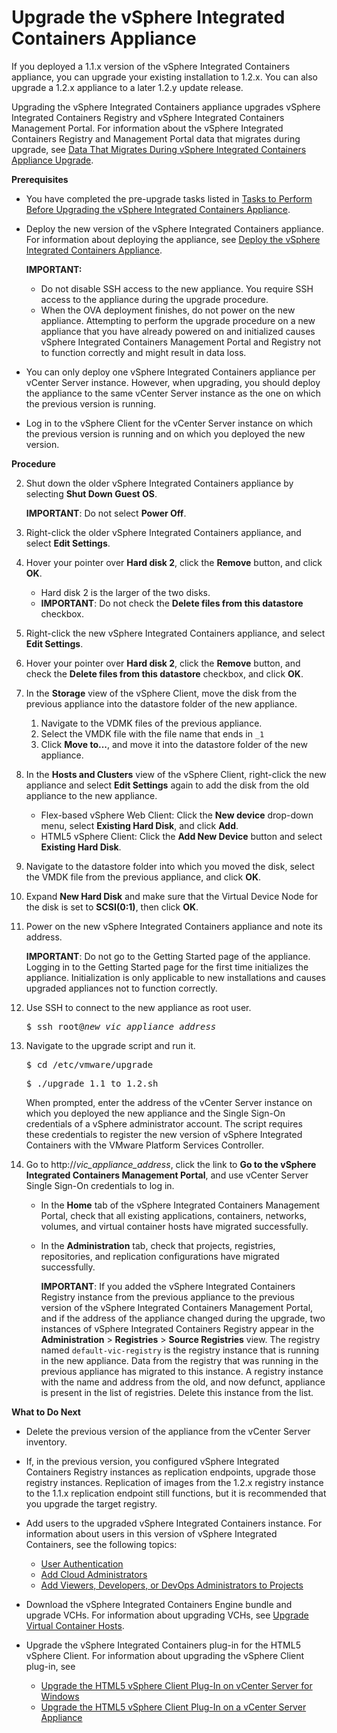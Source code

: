 # Upgrade the vSphere Integrated Containers Appliance

If you deployed a 1.1.x version of the vSphere Integrated Containers appliance, you can upgrade your existing installation to 1.2.x. You can also upgrade a 1.2.x appliance to a later 1.2.y update release.

Upgrading the vSphere Integrated Containers appliance upgrades vSphere Integrated Containers Registry and vSphere Integrated Containers Management Portal. For information about the vSphere Integrated Containers Registry and Management Portal data that migrates during upgrade, see [Data That Migrates During vSphere Integrated Containers Appliance Upgrade](upgrade_data.md).

**Prerequisites**

- You have completed the pre-upgrade tasks listed in [Tasks to Perform Before Upgrading the vSphere Integrated Containers Appliance](pre_upgrade_tasks.md).
- Deploy the new version of the vSphere Integrated Containers appliance. For information about deploying the appliance, see [Deploy the vSphere Integrated Containers Appliance](deploy_vic_appliance.md).

    **IMPORTANT:**
    - Do not disable SSH access to the new appliance. You require SSH access to the appliance during the upgrade procedure.
    -  When the OVA deployment finishes, do not power on the new appliance. Attempting to perform the upgrade procedure on a new appliance that you have already powered on and initialized causes vSphere Integrated Containers Management Portal and Registry not to function correctly and might result in data loss. 

- You can only deploy one vSphere Integrated Containers appliance per vCenter Server instance. However, when upgrading, you should deploy the appliance to the same vCenter Server instance as the one on which the previous version is running.
- Log in to the vSphere Client for the vCenter Server instance on which the previous version is running and on which you deployed the new version.

**Procedure**

2. Shut down the older vSphere Integrated Containers appliance by selecting **Shut Down Guest OS**.

     **IMPORTANT**: Do not select **Power Off**.
4. Right-click the older vSphere Integrated Containers appliance, and select **Edit Settings**.
5. Hover your pointer over **Hard disk 2**, click the **Remove** button, and click **OK**.

     - Hard disk 2 is the larger of the two disks.
     - **IMPORTANT**: Do not check the **Delete files from this datastore** checkbox.

5. Right-click the new vSphere Integrated Containers appliance, and select **Edit Settings**.
5. Hover your pointer over **Hard disk 2**, click the **Remove** button, and check the **Delete files from this datastore** checkbox, and click **OK**.
6. In the **Storage** view of the vSphere Client, move the disk from the previous appliance into the datastore folder of the new appliance.

     1. Navigate to the VDMK files of the previous appliance.
     2. Select the VMDK file with the file name that ends in `_1`
     3. Click **Move to...**, and move it into the datastore folder of the new appliance.
5. In the **Hosts and Clusters** view of the vSphere Client, right-click the new appliance and select **Edit Settings** again to add the disk from the old appliance to the new appliance. 

   - Flex-based vSphere Web Client: Click the **New device** drop-down menu, select **Existing Hard Disk**, and click **Add**.
   - HTML5 vSphere Client: Click the **Add New Device** button and select **Existing Hard Disk**. 
6. Navigate to the datastore folder into which you moved the disk, select the VMDK file from the previous appliance, and click **OK**.
7. Expand **New Hard Disk** and make sure that the Virtual Device Node for the disk is set to **SCSI(0:1)**, then click **OK**.
9. Power on the new vSphere Integrated Containers appliance and note its address.

    **IMPORTANT**: Do not go to the Getting Started page of the appliance. Logging in to the Getting Started page for the first time initializes the appliance. Initialization is only applicable to new installations and causes upgraded appliances not to function correctly. 
10. Use SSH to connect to the new appliance as root user.

    <pre>$ ssh root@<i>new_vic_appliance_address</i></pre>

11. Navigate to the upgrade script and run it. 

    <pre>$ cd /etc/vmware/upgrade</pre>
    <pre>$ ./upgrade_1.1_to_1.2.sh</i></pre>

     When prompted, enter the address of the vCenter Server instance on which you deployed the new appliance and the Single Sign-On credentials of a vSphere administrator account. The script requires these credentials to register the new version of vSphere Integrated Containers with the VMware Platform Services Controller.

11. Go to http://<i>vic_appliance_address</i>, click the link to **Go to the vSphere Integrated Containers Management Portal**, and use vCenter Server Single Sign-On credentials to log in.

     - In the **Home** tab of the vSphere Integrated Containers Management Portal, check that all existing applications, containers, networks, volumes, and virtual container hosts have migrated successfully.
     - In the **Administration** tab, check that projects, registries, repositories, and replication configurations have migrated successfully.
        
        **IMPORTANT**: If you added the vSphere Integrated Containers Registry instance from the previous appliance to the previous version of the vSphere Integrated Containers Management Portal,  and if the address of the appliance changed during the upgrade, two instances of vSphere Integrated Containers Registry appear in the **Administration** > **Registries** > **Source Registries** view. The registry named `default-vic-registry` is the registry instance that is running in the new appliance. Data from the registry that was running in the previous appliance has migrated to this instance. A registry instance with the name and address from the old, and now defunct, appliance is present in the list of registries. Delete this instance from the list.
   


**What to Do Next**

- Delete the previous version of the appliance from the vCenter Server inventory.
- If, in the previous version, you configured vSphere Integrated Containers Registry instances as replication endpoints, upgrade those registry instances. Replication of images from the 1.2.x registry instance to the 1.1.x replication endpoint still functions, but it is recommended that you upgrade the target registry.
- Add users to the upgraded vSphere Integrated Containers instance. For information about users in this version of vSphere Integrated Containers, see the following topics:

  - [User Authentication](../vic_overview/introduction.md#authentication)
  - [Add Cloud Administrators](../vic_cloud_admin/add_cloud_admins.md)
  - [Add Viewers, Developers, or DevOps Administrators to Projects](../vic_cloud_admin/add_users.md)
- Download the vSphere Integrated Containers Engine bundle and upgrade VCHs. For information about upgrading VCHs, see [Upgrade Virtual Container Hosts](upgrade_vch.md).
- Upgrade the vSphere Integrated Containers plug-in for the HTML5 vSphere Client. For information about upgrading the vSphere Client plug-in, see 

   - [Upgrade the HTML5 vSphere Client Plug-In on vCenter Server for Windows](upgrade_h5_plugin_windows.md)
   - [Upgrade the HTML5 vSphere Client Plug-In on a vCenter Server Appliance](upgrade_h5_plugin_vcsa.md)